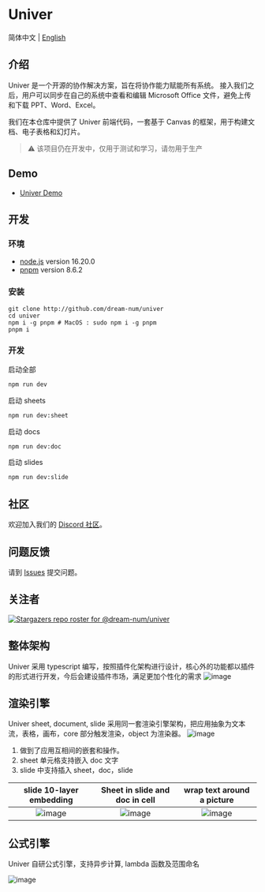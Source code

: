 # Univer

简体中文 | [English](./README.md)

## 介绍

Univer 是一个开源的协作解决方案，旨在将协作能力赋能所有系统。 接入我们之后，用户可以同步在自己的系统中查看和编辑 Microsoft Office 文件，避免上传和下载 PPT、Word、Excel。

我们在本仓库中提供了 Univer 前端代码，一套基于 Canvas 的框架，用于构建文档、电子表格和幻灯片。

> ⚠️ 该项目仍在开发中，仅用于测试和学习，请勿用于生产

## Demo

-   [Univer Demo](https://dream-num.github.io/univer-demo/)

## 开发

### 环境

- [node.js](https://nodejs.org) version 16.20.0
- [pnpm](https://pnpm.io) version 8.6.2

### 安装

```
git clone http://github.com/dream-num/univer
cd univer
npm i -g pnpm # MacOS : sudo npm i -g pnpm
pnpm i
```

### 开发

启动全部

```bash
npm run dev
```

启动 sheets

```bash
npm run dev:sheet
```

启动 docs

```bash
npm run dev:doc
```

启动 slides

```bash
npm run dev:slide
```

## 社区

欢迎加入我们的 [Discord 社区](https://discord.gg/w2f6VUKw)。

## 问题反馈

请到 [Issues](http://github.com/dream-num/univer/issues) 提交问题。

## 关注者

[![Stargazers repo roster for @dream-num/univer](https://reporoster.com/stars/dream-num/univer)](https://github.com/dream-num/univer/stargazers)

## 整体架构

Univer 采用 typescript 编写，按照插件化架构进行设计，核心外的功能都以插件的形式进行开发，今后会建设插件市场，满足更加个性化的需求
![image](./docs/source/overall.png)

## 渲染引擎

Univer sheet, document, slide 采用同一套渲染引擎架构，把应用抽象为文本流，表格，画布，core 部分触发渲染，object 为渲染器。
![image](./docs/source/Render%20Engine.png)

1. 做到了应用互相间的嵌套和操作。
2. sheet 单元格支持嵌入 doc 文字
3. slide 中支持插入 sheet，doc，slide

|     slide 10-layer embedding      |         Sheet in slide and doc in cell         |   wrap text around a picture    |
| :-------------------------------: | :--------------------------------------------: | :-----------------------------: |
| ![image](./docs/source/Slide.png) | ![image](./docs/source/Sheet%20in%20slide.png) | ![image](./docs/source/doc.png) |

## 公式引擎

Univer 自研公式引擎，支持异步计算, lambda 函数及范围命名

![image](./docs/source/Formula%20Engine.png)
<!--
## 开发计划

### Sheets

> 第一期目标与[luckysheet2.0 版本功能对齐](https://dream-num.github.io/LuckysheetDocs/guide/#features)

#### 🛠️ 格式设置

-   **样式** `done`
-   **条件格式** `2023Q1`
-   **文本对齐及旋转** `done`
-   **支持文本的截断、溢出、自动换行** `done`
-   **数据类型** `done`
-   **单元格内多样式** `done`

#### 🧬 单元格

-   **拖拽选取来修改单元格** `done`
-   **选区下拉填充** `2023Q1`
-   **自动填充选项** `2023Q1`
-   **多选区操作** `2023Q1`
-   **查找和替换** `2023Q2`
-   **定位** `2023Q4`
-   **合并单元格** `done`
-   **数据验证(表单功能)** `2023Q2`

#### 🖱️ 行和列操作

-   **隐藏，插入，删除行或列** `2023Q1`
-   **冻结行或列** `2023Q1`
-   **文本分列** `2023Q4`

#### 🔨 操作体验

-   **撤销/重做** `2023Q1`
-   **复制/粘贴/剪切操作** `2023Q1`
-   **快捷键支持** `2023Q2`
-   **格式刷** `2023Q4`
-   **任意选区拖拽** `2023Q1`

#### ⚙️ 公式和函数

-   **公式引擎（支持数组函数、命名、lambda）** `done`
-   **内置公式** `2023Q1 - 2023Q4 按照使用频率补齐`
-   **远程公式** `2023Q4`
-   **自定义公式** `2023Q4`

#### 📐 表格操作

-   **筛选** `2023Q2`
-   **排序** `2023Q2`

#### 📈 数据透视表

-   **字段拖拽** `2023Q3`
-   **聚合方式** `2023Q3`
-   **筛选数据** `2023Q4`
-   **数据透视表下钻** `2023Q4`
-   **根据数据透视表新建图表** `2023Q4`

#### 📊 图表 2023H2

-   **基础 6 种图表类型** `2023Q4 - 2024Q2`
-   **进阶图表类型** `2024Q4`
-   **SparkLines 小图** `2024Q2`

#### ✍️ 分享及协作

-   **评论** `2023Q3`
-   **协同编辑** `2023Q3`

#### 📚 插入对象

-   **插入图片** `2023Q3`

#### ⚡ 其他

-   **矩阵计算** `2023Q4`
-   **截图** `2023Q4`
-   **复制到其他格式** `2023Q3`
-   **EXCEL 导入及导出** `2023Q1 - 2023Q4 逐渐增强兼容性`

> ⏱️ 后续目标

-   **打印及设置** (像 excel 一样进行打印设置，并导出为图片或者 PDF) `2024Q2`
-   **树形菜单** (类似 excel 中的分级显示（分组）) `2024Q1`
-   **表格新功能** (类似 excel 中表格的筛选器和切片器) `2024Q1`
-   **CSV,TXT 导入及导出** (专为 Luckysheet 打造的导入导出插件，支持密码、水印、公式等的本地导入导出) `2024Q1`
-   **插入 svg 形状** (支持[Pen tool](https://github.com/mengshukeji/Pentool)的插入、修改和删除，并且随表格的变动而产生变化) `2023Q2`

### Docs

#### 💌 编辑

-   **添加和编辑文本** `2023Q1`
-   **查找和替换文本** `2023Q4`
-   **检查语法、拼写等** `2024Q2`
-   **显示字数统计** `2023Q1`
-   **插入和删除超链接** `2023Q2`

#### 🛀 文本格式

-   **设置文本格式** `2023Q1`
-   **创建项目符号列表或编号列表** `2023Q1`
-   **更改行距** `2023Q1`
-   **样式** `2023Q1`
-   **主题** `2024Q1`

#### 🗺️ 页面布局

-   **更改页边距** `2023Q1`
-   **分栏** `2023Q1`
-   **横向或纵向页面** `2023Q2`
-   **页面边框** `2023Q4`
-   **页眉或页脚** `2023Q2`
-   **页码** `2023Q2`
-   **分页符** `2023Q2`
-   **目录** `2024Q2`

#### 🧭 插入表格、图片和水印

-   **表格** `2023Q2`
-   **图片** `2023Q1`
-   **图标** `2023Q3`
-   **艺术字** `2024Q3`
-   **水印** `2023Q2`
-   **标尺** `2023Q3`
-   **旋转图片或形状** `2023Q1`
-   **图文混排** `2023Q1`

#### 🛎️ 学术格式

-   **编写方程式或公式** `2024Q2`
-   **段落首行缩进** `2023Q1`
-   **双倍行距** `2023Q1`

#### 🧳 编辑、打印、协作

-   **转换或保存为 PDF** `2024Q4`
-   **编辑 PDF** `2024Q4`
-   **打印文档** `2024Q4`
-   **协同编辑** `2023Q4`
-   **批注** `2023Q4`
-   **移动端** `2024Q4`

#### 🕰️ 其他

-   **插入 Sheet** `2023Q2`
-   **插入 slide** `2023Q2`
-   **导入/导出 word 格式** `2023Q4 - 2024Q4 Gradually enhance compatibility`

### Slides

#### 📻 幻灯片和版式

-   **幻灯片母版** `2023Q3`
-   **幻灯片版式** `2023Q3`
-   **通过主题为幻灯片添加颜色和设计** `2023Q4`
-   **横向和纵向页面** `2023Q4`
-   **幻灯片组织成节** `2023Q4`
-   **创建、合并和组合幻灯片上的对象** `2023Q2`
-   **旋转或翻转对象** `2023Q2`
-   **叠放顺序** `2023Q2`

#### 📱 文本、表格

-   **艺术字** `2024Q3`
-   **超链接** `2023Q3`
-   **拼写检查** `2024Q4`
-   **表格** `2023Q2`
-   **幻灯片编号、页码或日期和时间** `2023Q4`
-   **形状或文本框中的文本方向和位置** `2023Q3`

#### 📀 图片、形状、图表

-   **图片插入** `2023Q1`
-   **图片编辑** `2024Q2`
-   **SmartArt** `2024Q2`
-   **背景图片** `2023Q2`
-   **图表** `2023Q4 - 2024Q2`
-   **形状** `2023Q2`
-   **图标** `2023Q2`

#### 🧮 幻灯片放映

-   **演示模式** `2023Q2`
-   **演讲者备注** `2023Q4`
-   **排练和计时** `2024Q4`
-   **录制** `2024Q4`
-   **打印** `2024Q4`
-   **自动放映** `2024Q4`

#### 📒 动画、视频和音频

-   **切换效果** `2024Q2`
-   **文本和对象动画** `2024Q1`
-   **补间切换** `2024Q4`
-   **视频** `2023Q4`
-   **音频** `2023Q4`
-   **录制屏幕** `2024Q4`

#### 📫 其他

-   **协同编辑** `2023Q4`
-   **转换为视频** `2024Q4`
-   **保存为 PDF** `2024Q4`
-   **导入/导出为 PPT** `2023Q4`
-   **移动端** `2023Q4`
-   **插入 Sheets** `2023Q2`
-   **插入 documents** `2023Q2` -->
